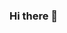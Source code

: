 ### Hi there 👋

<!--
**x0xcrissy/x0xcrissy** is a ✨ _special_ ✨ repository because its `README.md` (this file) appears on your GitHub profile.

Here are some ideas to get you started:

- 🔭 I’m currently working on quantitative physiology modeling semester project
- 🌱 I’m currently learning different computational modeling techniques
- 👯 I’m looking to collaborate on ...
- 🤔 I’m looking for help with ...
- 💬 Ask me about ...
- 📫 How to reach me: cristinawilliams@ufl.edu
- 😄 Pronouns: she/her
- ⚡ Fun fact: I have a cat and her name is Scout!
-->
